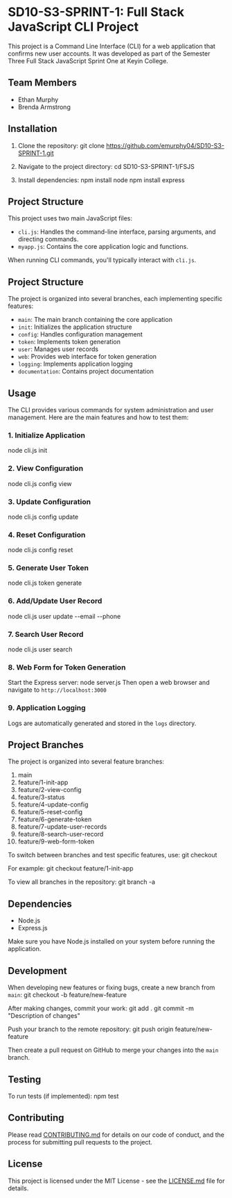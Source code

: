 # SD10-S3-SPRINT-1: Full Stack JavaScript CLI Project

This project is a Command Line Interface (CLI) for a web application that confirms new user accounts. It was developed as part of the Semester Three Full Stack JavaScript Sprint One at Keyin College.

## Team Members
- Ethan Murphy
- Brenda Armstrong

## Installation

1. Clone the repository:
git clone https://github.com/emurphy04/SD10-S3-SPRINT-1.git

2. Navigate to the project directory:
cd SD10-S3-SPRINT-1/FSJS

3. Install dependencies:
npm install node
npm install express

## Project Structure

This project uses two main JavaScript files:

- `cli.js`: Handles the command-line interface, parsing arguments, and directing commands.
- `myapp.js`: Contains the core application logic and functions.

When running CLI commands, you'll typically interact with `cli.js`.

## Project Structure

The project is organized into several branches, each implementing specific features:

- `main`: The main branch containing the core application
- `init`: Initializes the application structure
- `config`: Handles configuration management
- `token`: Implements token generation
- `user`: Manages user records
- `web`: Provides web interface for token generation
- `logging`: Implements application logging
- `documentation`: Contains project documentation


## Usage

The CLI provides various commands for system administration and user management. Here are the main features and how to test them:

### 1. Initialize Application
node cli.js init

### 2. View Configuration
node cli.js config view

### 3. Update Configuration
node cli.js config update <key> <value>

### 4. Reset Configuration
node cli.js config reset

### 5. Generate User Token
node cli.js token generate <username>

### 6. Add/Update User Record
node cli.js user update <username> --email <email> --phone <phone>

### 7. Search User Record
node cli.js user search <query>

### 8. Web Form for Token Generation
Start the Express server:
node server.js
Then open a web browser and navigate to `http://localhost:3000`

### 9. Application Logging
Logs are automatically generated and stored in the `logs` directory.

## Project Branches

The project is organized into several feature branches:

1. main
2. feature/1-init-app
3. feature/2-view-config
4. feature/3-status
5. feature/4-update-config
6. feature/5-reset-config
7. feature/6-generate-token
8. feature/7-update-user-records
9. feature/8-search-user-record
10. feature/9-web-form-token

To switch between branches and test specific features, use:
git checkout <branch-name>

For example:
git checkout feature/1-init-app

To view all branches in the repository:
git branch -a

## Dependencies

- Node.js
- Express.js

Make sure you have Node.js installed on your system before running the application.

## Development

When developing new features or fixing bugs, create a new branch from `main`:
git checkout -b feature/new-feature

After making changes, commit your work:
git add .
git commit -m "Description of changes"

Push your branch to the remote repository:
git push origin feature/new-feature

Then create a pull request on GitHub to merge your changes into the `main` branch.

## Testing

To run tests (if implemented):
npm test

## Contributing

Please read [CONTRIBUTING.md](CONTRIBUTING.md) for details on our code of conduct, and the process for submitting pull requests to the project.

## License

This project is licensed under the MIT License - see the [LICENSE.md](LICENSE.md) file for details.
